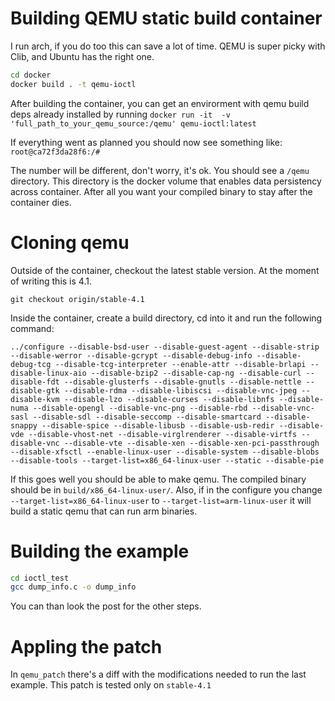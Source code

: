 # Building QEMU static build container 
I run arch, if you do too this can save a lot of time. QEMU is super picky with Clib, and Ubuntu has the right one.
```bash
cd docker
docker build . -t qemu-ioctl
```

After building the container, you can get an envirorment with qemu build deps already installed by running
`docker run -it  -v 'full_path_to_your_qemu_source:/qemu' qemu-ioctl:latest`

If everything went as planned you should now see something like:
`root@ca72f3da28f6:/#`

The number will be different, don't worry, it's ok. You should see a `/qemu` directory. This directory is the docker volume that enables data persistency across container. After all you want your compiled binary to stay after the container dies.

# Cloning qemu

Outside of the container, checkout the latest stable version. At the moment of writing this is 4.1. 

`git checkout origin/stable-4.1`

Inside the container, create a build directory, cd into it and run the following command:

```
../configure --disable-bsd-user --disable-guest-agent --disable-strip --disable-werror --disable-gcrypt --disable-debug-info --disable-debug-tcg --disable-tcg-interpreter --enable-attr --disable-brlapi --disable-linux-aio --disable-bzip2 --disable-cap-ng --disable-curl --disable-fdt --disable-glusterfs --disable-gnutls --disable-nettle --disable-gtk --disable-rdma --disable-libiscsi --disable-vnc-jpeg --disable-kvm --disable-lzo --disable-curses --disable-libnfs --disable-numa --disable-opengl --disable-vnc-png --disable-rbd --disable-vnc-sasl --disable-sdl --disable-seccomp --disable-smartcard --disable-snappy --disable-spice --disable-libusb --disable-usb-redir --disable-vde --disable-vhost-net --disable-virglrenderer --disable-virtfs --disable-vnc --disable-vte --disable-xen --disable-xen-pci-passthrough --disable-xfsctl --enable-linux-user --disable-system --disable-blobs --disable-tools --target-list=x86_64-linux-user --static --disable-pie
```

If this goes well you should be able to make qemu. The compiled binary should be in `build/x86_64-linux-user/`.
Also, if in the configure you change `--target-list=x86_64-linux-user` to `--target-list=arm-linux-user` it will build a static qemu that can run arm binaries.

# Building the example

```bash
cd ioctl_test
gcc dump_info.c -o dump_info
```

You can than look the post for the other steps.

# Appling the patch

In `qemu_patch` there's a diff with the modifications needed to run the last example. This patch is tested only on `stable-4.1`

